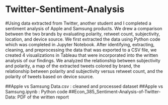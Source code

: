 # Twitter-Sentiment-Analysis

#Using data extracted from Twitter, another student and I completed a sentiment analysis of Apple and Samsung products. We drew a comparison between the two brands by evaluating polarity, retweet count, subjectivity, location, and device source. We first extracted the data using Python code which was completed in Jupyter Notebook. After identifying, extracting, cleaning, and preprocessing the data that was exported to a CSV file, we created 4 visualizations in Tableau that were incorporated into the written analysis of our findings. We analyzed the relationship between subjectivity and polarity, a map of the extracted tweets colored by brand, the relationship between polarity and subjectivity versus retweet count, and the polarity of tweets based on device source.


##Apple vs Samsung Data.csv : cleaned and processed dataset
##Apple vs Samsung.ipynb : Python code
##Econ_385_Sentiment-Analysis-of-Twitter-Data: PDF of the written report
